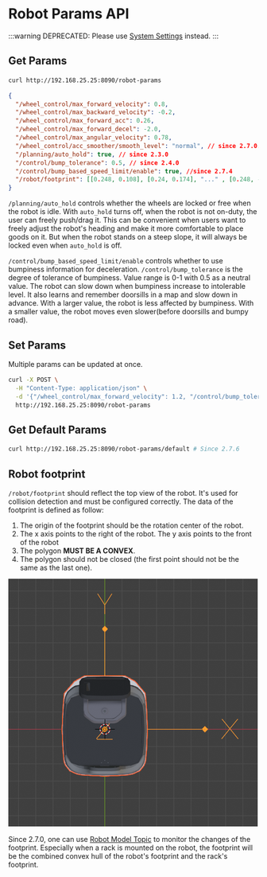 # Robot Params API

:::warning
DEPRECATED: Please use [System Settings](./system_settings.md) instead.
:::

## Get Params

```bash
curl http://192.168.25.25:8090/robot-params
```

```json
{
  "/wheel_control/max_forward_velocity": 0.8,
  "/wheel_control/max_backward_velocity": -0.2,
  "/wheel_control/max_forward_acc": 0.26,
  "/wheel_control/max_forward_decel": -2.0,
  "/wheel_control/max_angular_velocity": 0.78,
  "/wheel_control/acc_smoother/smooth_level": "normal", // since 2.7.0. "disabled/lower/normal/higher"
  "/planning/auto_hold": true, // since 2.3.0
  "/control/bump_tolerance": 0.5, // since 2.4.0
  "/control/bump_based_speed_limit/enable": true, //since 2.7.4
  "/robot/footprint": [[0.248, 0.108], [0.24, 0.174], "..." , [0.248, -0.108]] // since 2.5.0
}
```

`/planning/auto_hold` controls whether the wheels are locked or free when the robot is idle.
With `auto_hold` turns off, when the robot is not on-duty, the user can freely push/drag it.
This can be convenient when users want to freely adjust the robot's heading and make it more comfortable
to place goods on it.
But when the robot stands on a steep slope, it will always be locked even when `auto_hold` is off.


`/control/bump_based_speed_limit/enable` controls whether to use bumpiness information for deceleration.
`/control/bump_tolerance` is the degree of tolerance of bumpiness.
Value range is 0-1 with 0.5 as a neutral value.
The robot can slow down when bumpiness increase to intolerable level.
It also learns and remember doorsills in a map and slow down in advance.
With a larger value, the robot is less affected by bumpiness.
With a smaller value, the robot moves even slower(before doorsills and bumpy road).

## Set Params

Multiple params can be updated at once.

```bash
curl -X POST \
  -H "Content-Type: application/json" \
  -d '{"/wheel_control/max_forward_velocity": 1.2, "/control/bump_tolerance": 0.5}' \
  http://192.168.25.25:8090/robot-params
```
## Get Default Params

```bash
curl http://192.168.25.25:8090/robot-params/default # Since 2.7.6
```

## Robot footprint

`/robot/footprint` should reflect the top view of the robot. 
It's used for collision detection and must be configured correctly.
The data of the footprint is defined as follow:

1. The origin of the footprint should be the rotation center of the robot.
2. The x axis points to the right of the robot. The y axis points to the front of the robot
3. The polygon **MUST BE A CONVEX**.
4. The polygon should not be closed (the first point should not be the same as the last one).

![](./footprint.png)

Since 2.7.0, one can use [Robot Model Topic](../reference/websocket.md#robot-model) to monitor the changes of the footprint. Especially when a rack is mounted on the robot, the footprint will be the combined convex hull of the robot's footprint and the rack's footprint.



